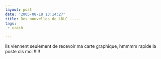 ```yaml
---
layout: post
date: "2005-08-18 13:14:27"
title: Des nouvelles de LDLC .....
tags:
 - crash

---
```


Ils viennent seulement de recevoir ma carte graphique, hmmmm rapide la poste dis moi !!!!!
